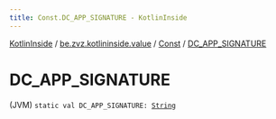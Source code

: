 ```yaml
---
title: Const.DC_APP_SIGNATURE - KotlinInside
---
```


[KotlinInside](../../index.html) / [be.zvz.kotlininside.value](../index.html) / [Const](index.html) / [DC_APP_SIGNATURE](./-d-c_-a-p-p_-s-i-g-n-a-t-u-r-e.html)

# DC_APP_SIGNATURE

(JVM) `static val DC_APP_SIGNATURE: `[`String`](https://kotlinlang.org/api/latest/jvm/stdlib/kotlin/-string/index.html)